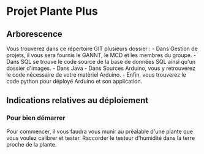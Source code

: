 # Projet Plante Plus

## Arborescence

Vous trouverez dans ce répertoire GIT plusieurs dossier :
        - Dans Gestion de projets, il vous sera fournis le GANNT, le MCD et les membres du groupe.
        - Dans SQL se trouve le code source de la base de données SQL ainsi qu'un dossier d'images.
        - Dans Java
        - Dans Sources Arduino, vous y retrouverez le code nécessaire de votre matèriel Arduino.
        - Enfin, vous trouverez le code python pour déployé Arduino et son application.

## Indications relatives au déploiement

### Pour bien démarrer

Pour commencer, il vous faudra vous munir au préalable d'une plante que vous voulez calibrer et tester. 
Raccorder le testeur d'humidité dans la terre proche de la plante.

